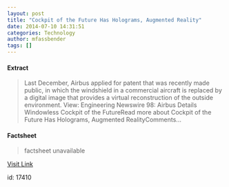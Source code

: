 ```yaml
---
layout: post
title: "Cockpit of the Future Has Holograms, Augmented Reality"
date: 2014-07-10 14:31:51
categories: Technology
author: mfassbender
tags: []
---
```



#### Extract
>Last December, Airbus applied for patent that was recently made public, in which the windshield in a commercial aircraft is replaced by a digital image that provides a virtual reconstruction of the outside environment. View: Engineering Newswire 98: Airbus Details Windowless Cockpit of the FutureRead more about Cockpit of the Future Has Holograms, Augmented RealityComments...

#### Factsheet
>factsheet unavailable

[Visit Link](http://www.pddnet.com/articles/2014/07/cockpit-future-has-holograms-augmented-reality)

id:   17410
